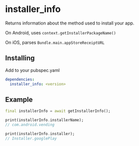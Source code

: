 # installer_info

Returns information about the method used to install your app.

On Android, uses `context.getInstallerPackageName()`

On iOS, parses `Bundle.main.appStoreReceiptURL`


Installing
----------

Add to your pubspec.yaml

```yaml
dependencies:
  installer_info: <version>
```


Example
-------
```dart
final installerInfo = await getInstallerInfo();

print(installerInfo.installerName);
// com.android.vending

print(installerInfo.installer);
// Installer.googlePlay
```
